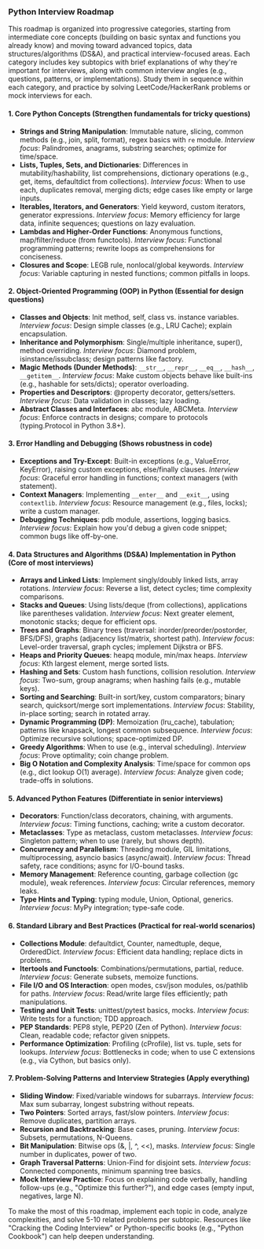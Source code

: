 ### Python Interview Roadmap

This roadmap is organized into progressive categories, starting from intermediate core concepts (building on basic syntax and functions you already know) and moving toward advanced topics, data structures/algorithms (DS&A), and practical interview-focused areas. Each category includes key subtopics with brief explanations of why they're important for interviews, along with common interview angles (e.g., questions, patterns, or implementations). Study them in sequence within each category, and practice by solving LeetCode/HackerRank problems or mock interviews for each.

#### 1. Core Python Concepts (Strengthen fundamentals for tricky questions)
   - **Strings and String Manipulation**: Immutable nature, slicing, common methods (e.g., join, split, format), regex basics with `re` module. *Interview focus*: Palindromes, anagrams, substring searches; optimize for time/space.
   - **Lists, Tuples, Sets, and Dictionaries**: Differences in mutability/hashability, list comprehensions, dictionary operations (e.g., get, items, defaultdict from collections). *Interview focus*: When to use each, duplicates removal, merging dicts; edge cases like empty or large inputs.
   - **Iterables, Iterators, and Generators**: Yield keyword, custom iterators, generator expressions. *Interview focus*: Memory efficiency for large data, infinite sequences; questions on lazy evaluation.
   - **Lambdas and Higher-Order Functions**: Anonymous functions, map/filter/reduce (from functools). *Interview focus*: Functional programming patterns; rewrite loops as comprehensions for conciseness.
   - **Closures and Scope**: LEGB rule, nonlocal/global keywords. *Interview focus*: Variable capturing in nested functions; common pitfalls in loops.

#### 2. Object-Oriented Programming (OOP) in Python (Essential for design questions)
   - **Classes and Objects**: Init method, self, class vs. instance variables. *Interview focus*: Design simple classes (e.g., LRU Cache); explain encapsulation.
   - **Inheritance and Polymorphism**: Single/multiple inheritance, super(), method overriding. *Interview focus*: Diamond problem, isinstance/issubclass; design patterns like factory.
   - **Magic Methods (Dunder Methods)**: `__str__`, `__repr__`, `__eq__`, `__hash__`, `__getitem__`. *Interview focus*: Make custom objects behave like built-ins (e.g., hashable for sets/dicts); operator overloading.
   - **Properties and Descriptors**: @property decorator, getters/setters. *Interview focus*: Data validation in classes; lazy loading.
   - **Abstract Classes and Interfaces**: abc module, ABCMeta. *Interview focus*: Enforce contracts in designs; compare to protocols (typing.Protocol in Python 3.8+).

#### 3. Error Handling and Debugging (Shows robustness in code)
   - **Exceptions and Try-Except**: Built-in exceptions (e.g., ValueError, KeyError), raising custom exceptions, else/finally clauses. *Interview focus*: Graceful error handling in functions; context managers (with statement).
   - **Context Managers**: Implementing `__enter__` and `__exit__`, using `contextlib`. *Interview focus*: Resource management (e.g., files, locks); write a custom manager.
   - **Debugging Techniques**: pdb module, assertions, logging basics. *Interview focus*: Explain how you'd debug a given code snippet; common bugs like off-by-one.

#### 4. Data Structures and Algorithms (DS&A) Implementation in Python (Core of most interviews)
   - **Arrays and Linked Lists**: Implement singly/doubly linked lists, array rotations. *Interview focus*: Reverse a list, detect cycles; time complexity comparisons.
   - **Stacks and Queues**: Using lists/deque (from collections), applications like parentheses validation. *Interview focus*: Next greater element, monotonic stacks; deque for efficient ops.
   - **Trees and Graphs**: Binary trees (traversal: inorder/preorder/postorder, BFS/DFS), graphs (adjacency list/matrix, shortest path). *Interview focus*: Level-order traversal, graph cycles; implement Dijkstra or BFS.
   - **Heaps and Priority Queues**: heapq module, min/max heaps. *Interview focus*: Kth largest element, merge sorted lists.
   - **Hashing and Sets**: Custom hash functions, collision resolution. *Interview focus*: Two-sum, group anagrams; when hashing fails (e.g., mutable keys).
   - **Sorting and Searching**: Built-in sort/key, custom comparators; binary search, quicksort/merge sort implementations. *Interview focus*: Stability, in-place sorting; search in rotated array.
   - **Dynamic Programming (DP)**: Memoization (lru_cache), tabulation; patterns like knapsack, longest common subsequence. *Interview focus*: Optimize recursive solutions; space-optimized DP.
   - **Greedy Algorithms**: When to use (e.g., interval scheduling). *Interview focus*: Prove optimality; coin change problem.
   - **Big O Notation and Complexity Analysis**: Time/space for common ops (e.g., dict lookup O(1) average). *Interview focus*: Analyze given code; trade-offs in solutions.

#### 5. Advanced Python Features (Differentiate in senior interviews)
   - **Decorators**: Function/class decorators, chaining, with arguments. *Interview focus*: Timing functions, caching; write a custom decorator.
   - **Metaclasses**: Type as metaclass, custom metaclasses. *Interview focus*: Singleton pattern; when to use (rarely, but shows depth).
   - **Concurrency and Parallelism**: Threading module, GIL limitations, multiprocessing, asyncio basics (async/await). *Interview focus*: Thread safety, race conditions; async for I/O-bound tasks.
   - **Memory Management**: Reference counting, garbage collection (gc module), weak references. *Interview focus*: Circular references, memory leaks.
   - **Type Hints and Typing**: typing module, Union, Optional, generics. *Interview focus*: MyPy integration; type-safe code.

#### 6. Standard Library and Best Practices (Practical for real-world scenarios)
   - **Collections Module**: defaultdict, Counter, namedtuple, deque, OrderedDict. *Interview focus*: Efficient data handling; replace dicts in problems.
   - **Itertools and Functools**: Combinations/permutations, partial, reduce. *Interview focus*: Generate subsets, memoize functions.
   - **File I/O and OS Interaction**: open modes, csv/json modules, os/pathlib for paths. *Interview focus*: Read/write large files efficiently; path manipulations.
   - **Testing and Unit Tests**: unittest/pytest basics, mocks. *Interview focus*: Write tests for a function; TDD approach.
   - **PEP Standards**: PEP8 style, PEP20 (Zen of Python). *Interview focus*: Clean, readable code; refactor given snippets.
   - **Performance Optimization**: Profiling (cProfile), list vs. tuple, sets for lookups. *Interview focus*: Bottlenecks in code; when to use C extensions (e.g., via Cython, but basics only).

#### 7. Problem-Solving Patterns and Interview Strategies (Apply everything)
   - **Sliding Window**: Fixed/variable windows for subarrays. *Interview focus*: Max sum subarray, longest substring without repeats.
   - **Two Pointers**: Sorted arrays, fast/slow pointers. *Interview focus*: Remove duplicates, partition arrays.
   - **Recursion and Backtracking**: Base cases, pruning. *Interview focus*: Subsets, permutations, N-Queens.
   - **Bit Manipulation**: Bitwise ops (&, |, ^, <<), masks. *Interview focus*: Single number in duplicates, power of two.
   - **Graph Traversal Patterns**: Union-Find for disjoint sets. *Interview focus*: Connected components, minimum spanning tree basics.
   - **Mock Interview Practice**: Focus on explaining code verbally, handling follow-ups (e.g., "Optimize this further?"), and edge cases (empty input, negatives, large N).

To make the most of this roadmap, implement each topic in code, analyze complexities, and solve 5-10 related problems per subtopic. Resources like "Cracking the Coding Interview" or Python-specific books (e.g., "Python Cookbook") can help deepen understanding.